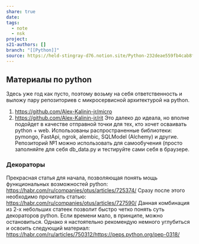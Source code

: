 ```yaml
---
share: true
date: 
tags:
  - note
  - nsk
project: 
s21-authors: []
branch: "[[Python]]"
source: https://held-stingray-d76.notion.site/Python-232deae559fb4cab8fd3e2db06db5755
---
```


## Материалы по python
Здесь уже год как пусто, поэтому возьму на себя ответственность и выложу пару репозиториев с микросервисной архитектурой на python.
1) https://github.com/Alex-Kalinin-jr/micro
2) https://github.com/Alex-Kalinin-jr/rit 
Это далеко до идеала, но вполне подойдет в качестве отправной точки для тех, кто хочет осваивать python + web. Использованы распространенные библиотеки: pymongo, FastApi, ngrok, alembic, SQLModel (Alchemy) и другие.
Репозиторий №1 можно использовать для самообучения (просто заполняйте для себя db_data.py и тестируйте сами себя в браузере.

### Декораторы
Прекрасная статья для начала, позволяющая понять мощь функциональных возможностей python:
https://habr.com/ru/companies/otus/articles/725374/
Сразу после этого необходимо прочитать статью:
https://habr.com/ru/companies/otus/articles/727590/
Данная комбинация из 2-х небольших статеек позволит быстро четко понять суть декораторов python.
Если времени мало, в принципе, можно остановиться.
Однако я настоятельно рекомендую немного углубиться и освоить следующий материал:
https://habr.com/ru/articles/750312/https://peps.python.org/pep-0318/